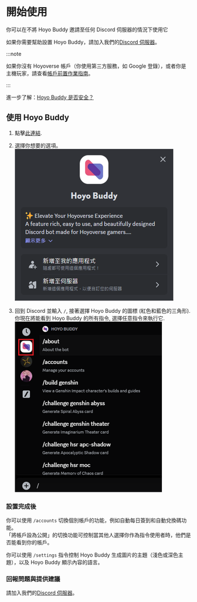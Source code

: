# 開始使用

你可以在不將 Hoyo Buddy 邀請至任何 Discord 伺服器的情況下使用它

如果你需要幫助設置 Hoyo Buddy，請加入我們的[Discord 伺服器](https://link.seria.moe/hb-dc)。

:::note

如果你沒有 Hoyoverse 帳戶（你使用第三方服務，如 Google 登錄），或者你是主機玩家，請查看[帳戶前置作業指南](./Before-Start.md)。

:::

進一步了解：[Hoyo Buddy 是否安全？](./Account-Security.md)

## 使用 Hoyo Buddy

1. 點擊[此連結](https://discord.com/oauth2/authorize?client_id=1000045812522430626).

2. 選擇你想要的選項。  
![image](../../../../src/assets/images/HB_Add-app_zh_Hant.png)

3. 回到 Discord 並輸入 `/`, 接著選擇 Hoyo Buddy 的圖標 (紅色和藍色的三角形). 你現在將能看到 Hoyo Buddy 的所有指令, 選擇任意指令來執行它.  
![image](../../../../src/assets/images/392196104-6960be6c-8b51-49fd-93ae-bad4dad6822b.png)

### 設置完成後

你可以使用 `/accounts` 切換個別帳戶的功能，例如自動每日簽到和自動兌換碼功能。  
「將帳戶設為公開」的切換功能可控制當其他人選擇你作為指令使用者時，他們是否能看到你的帳戶。

你可以使用 `/settings` 指令控制 Hoyo Buddy 生成圖片的主題（淺色或深色主題），以及 Hoyo Buddy 顯示內容的語言。

### 回報問題與提供建議

請加入我們的[Discord 伺服器](https://link.seria.moe/hb-dc)。

